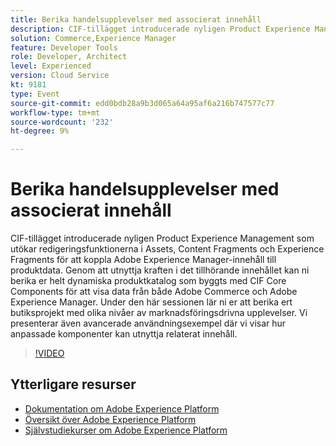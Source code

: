 ```yaml
---
title: Berika handelsupplevelser med associerat innehåll
description: CIF-tillägget introducerade nyligen Product Experience Management som utökar redigeringsfunktionerna i Assets, Content Fragments och Experience Fragments för att koppla Adobe Experience Manager-innehåll till produktdata. Genom att utnyttja kraften i det tillhörande innehållet kan ni berika er helt dynamiska produktkatalog som byggts med CIF Core Components för att visa data från både Adobe Commerce och Adobe Experience Manager. Under den här sessionen lär ni er att berika ert butiksprojekt med olika nivåer av marknadsföringsdrivna upplevelser. Vi presenterar även avancerade användningsexempel där vi visar hur anpassade komponenter kan utnyttja relaterat innehåll.
solution: Commerce,Experience Manager
feature: Developer Tools
role: Developer, Architect
level: Experienced
version: Cloud Service
kt: 9181
type: Event
source-git-commit: edd0bdb28a9b3d065a64a95af6a216b747577c77
workflow-type: tm+mt
source-wordcount: '232'
ht-degree: 9%

---
```


# Berika handelsupplevelser med associerat innehåll

CIF-tillägget introducerade nyligen Product Experience Management som utökar redigeringsfunktionerna i Assets, Content Fragments och Experience Fragments för att koppla Adobe Experience Manager-innehåll till produktdata. Genom att utnyttja kraften i det tillhörande innehållet kan ni berika er helt dynamiska produktkatalog som byggts med CIF Core Components för att visa data från både Adobe Commerce och Adobe Experience Manager. Under den här sessionen lär ni er att berika ert butiksprojekt med olika nivåer av marknadsföringsdrivna upplevelser. Vi presenterar även avancerade användningsexempel där vi visar hur anpassade komponenter kan utnyttja relaterat innehåll.

>[!VIDEO](https://video.tv.adobe.com/v/337772/?quality=12&learn=on&hidetitle=true)

## Ytterligare resurser

- [Dokumentation om Adobe Experience Platform](https://experienceleague.adobe.com/docs/experience-platform.html)
- [Översikt över Adobe Experience Platform](https://experienceleague.adobe.com/docs/experience-platform/landing/home.html)
- [Självstudiekurser om Adobe Experience Platform](https://experienceleague.adobe.com/docs/platform-learn/tutorials/overview.html?lang=sv)
